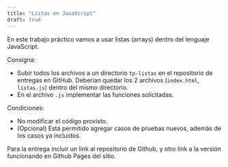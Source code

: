 ```yaml
---
title: "Listas en JavaScript"
draft: true
---
```


En este trabajo práctico vamos a usar listas (arrays) dentro del lenguaje JavaScript.

Consigna:

- Subir todos los archivos a un directorio `tp-listas` en el repositorio de entregas en GitHub. Deberian quedar los 2 archivos (`index.html`, `listas.js`) dentro del mismo directorio.
- En el archivo `.js` implementar las funciones solicitadas.

Condiciones:

- No modificar el código provisto.
- (Opcional) Está permitido agregar casos de pruebas nuevos, además de los casos ya incluidos.

Para la entrega incluir un link al repositorio de Github, y otro link a la versión funcionando en Github Pages del sitio.
